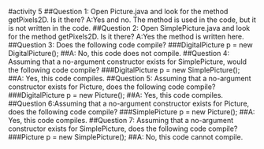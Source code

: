 #activity 5
##Question 1: Open Picture.java and look for the method getPixels2D. Is it there? A:Yes and no. The method is used in the code, but it is not written in the code.
##Question 2: Open SimplePicture.java and look for the method getPixels2D. Is it there? A:Yes the method is written here.
##Question 3: Does the following code compile?
###DigitalPicture p = new DigitalPicture();
##A: No, this code does not compile.
##Question 4: Assuming that a no-argument constructor exists for SimplePicture, would the following code compile?
###DigitalPicture p = new SimplePicture();
##A: Yes, this code compiles.
##Question 5: Assuming that a no-argument constructor exists for Picture, does the following code compile?
###DigitalPicture p = new Picture();
##A: Yes, this code compiles.
##Question 6:Assuming that a no-argument constructor exists for Picture, does the following code compile?
###SimplePicture p = new Picture();
##A: Yes, this code compiles.
##Question 7: Assuming that a no-argument constructor exists for SimplePicture, does the following code compile?
###Picture p = new SimplePicture();
##A: No, this code cannot compile.
